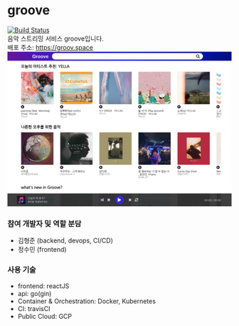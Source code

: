 # groove
[![Build Status](https://travis-ci.org/yeomko22/groove.svg?branch=dev)](https://travis-ci.org/yeomko22/groove)  
음악 스트리밍 서비스 groove입니다.  
배포 주소: https://groov.space
![groove_main](./docs/groove_main.png)

### 참여 개발자 및 역할 분담
- 김형준 (backend, devops, CI/CD)
- 정수민 (frontend)

### 사용 기술
- frontend: reactJS
- api: go(gin)
- Container & Orchestration: Docker, Kubernetes
- CI: travisCI
- Public Cloud: GCP
